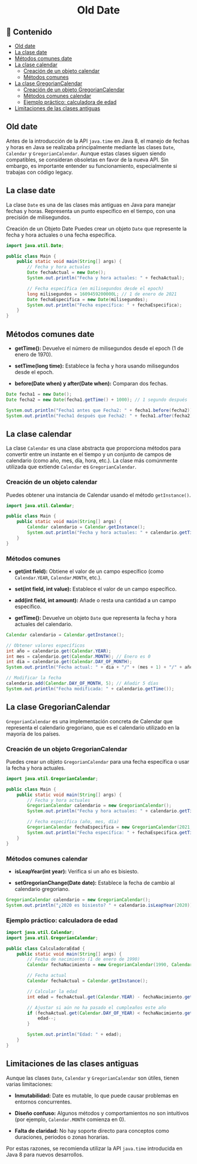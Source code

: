 <h1 align="center">Old Date</h1>

<h2>📑 Contenido</h2>

- [Old date](#old-date)
- [La clase date](#la-clase-date)
- [Métodos comunes date](#métodos-comunes-date)
- [La clase calendar](#la-clase-calendar)
  - [Creación de un objeto calendar](#creación-de-un-objeto-calendar)
  - [Métodos comunes](#métodos-comunes)
- [La clase GregorianCalendar](#la-clase-gregoriancalendar)
  - [Creación de un objeto GregorianCalendar](#creación-de-un-objeto-gregoriancalendar)
  - [Métodos comunes calendar](#métodos-comunes-calendar)
  - [Ejemplo práctico: calculadora de edad](#ejemplo-práctico-calculadora-de-edad)
- [Limitaciones de las clases antiguas](#limitaciones-de-las-clases-antiguas)

## Old date

Antes de la introducción de la API `java.time` en Java 8, el manejo de fechas y horas en Java se realizaba principalmente mediante las clases `Date`, `Calendar` y `GregorianCalendar`. Aunque estas clases siguen siendo compatibles, se consideran obsoletas en favor de la nueva API. Sin embargo, es importante entender su funcionamiento, especialmente si trabajas con código legacy.

## La clase date

La clase `Date` es una de las clases más antiguas en Java para manejar fechas y horas. Representa un punto específico en el tiempo, con una precisión de milisegundos.

Creación de un Objeto Date
Puedes crear un objeto `Date` que represente la fecha y hora actuales o una fecha específica.

```java
import java.util.Date;

public class Main {
    public static void main(String[] args) {
        // Fecha y hora actuales
        Date fechaActual = new Date();
        System.out.println("Fecha y hora actuales: " + fechaActual);

        // Fecha específica (en milisegundos desde el epoch)
        long milisegundos = 1609459200000L; // 1 de enero de 2021
        Date fechaEspecifica = new Date(milisegundos);
        System.out.println("Fecha específica: " + fechaEspecifica);
    }
}
```

## Métodos comunes date

- **getTime():** Devuelve el número de milisegundos desde el epoch (1 de enero de 1970).

- **setTime(long time):** Establece la fecha y hora usando milisegundos desde el epoch.

- **before(Date when) y after(Date when):** Comparan dos fechas.

```java
Date fecha1 = new Date();
Date fecha2 = new Date(fecha1.getTime() + 1000); // 1 segundo después

System.out.println("Fecha1 antes que Fecha2: " + fecha1.before(fecha2)); // true
System.out.println("Fecha1 después que Fecha2: " + fecha1.after(fecha2)); // false
```

## La clase calendar

La clase `Calendar` es una clase abstracta que proporciona métodos para convertir entre un instante en el tiempo y un conjunto de campos de calendario (como año, mes, día, hora, etc.). La clase más comúnmente utilizada que extiende `Calendar` es `GregorianCalendar`.

### Creación de un objeto calendar

Puedes obtener una instancia de Calendar usando el método `getInstance()`.

```java
import java.util.Calendar;

public class Main {
    public static void main(String[] args) {
        Calendar calendario = Calendar.getInstance();
        System.out.println("Fecha y hora actuales: " + calendario.getTime());
    }
}
```

### Métodos comunes

- **get(int field):** Obtiene el valor de un campo específico (como `Calendar`.`YEAR`, `Calendar`.`MONTH`, etc.).

- **set(int field, int value):** Establece el valor de un campo específico.

- **add(int field, int amount):** Añade o resta una cantidad a un campo específico.

- **getTime():** Devuelve un objeto `Date` que representa la fecha y hora actuales del calendario.

```java
Calendar calendario = Calendar.getInstance();

// Obtener valores específicos
int año = calendario.get(Calendar.YEAR);
int mes = calendario.get(Calendar.MONTH); // Enero es 0
int dia = calendario.get(Calendar.DAY_OF_MONTH);
System.out.println("Fecha actual: " + dia + "/" + (mes + 1) + "/" + año);

// Modificar la fecha
calendario.add(Calendar.DAY_OF_MONTH, 5); // Añadir 5 días
System.out.println("Fecha modificada: " + calendario.getTime());
```

## La clase GregorianCalendar

`GregorianCalendar` es una implementación concreta de Calendar que representa el calendario gregoriano, que es el calendario utilizado en la mayoría de los países.

### Creación de un objeto GregorianCalendar

Puedes crear un objeto `GregorianCalendar` para una fecha específica o usar la fecha y hora actuales.

```java
import java.util.GregorianCalendar;

public class Main {
    public static void main(String[] args) {
        // Fecha y hora actuales
        GregorianCalendar calendario = new GregorianCalendar();
        System.out.println("Fecha y hora actuales: " + calendario.getTime());

        // Fecha específica (año, mes, día)
        GregorianCalendar fechaEspecifica = new GregorianCalendar(2021, Calendar.JANUARY, 1);
        System.out.println("Fecha específica: " + fechaEspecifica.getTime());
    }
}
```

### Métodos comunes calendar

- **isLeapYear(int year):** Verifica si un año es bisiesto.

- **setGregorianChange(Date date):** Establece la fecha de cambio al calendario gregoriano.

```java
GregorianCalendar calendario = new GregorianCalendar();
System.out.println("¿2020 es bisiesto? " + calendario.isLeapYear(2020)); // true
```

### Ejemplo práctico: calculadora de edad

```java
import java.util.Calendar;
import java.util.GregorianCalendar;

public class CalculadoraEdad {
    public static void main(String[] args) {
        // Fecha de nacimiento (1 de enero de 1990)
        Calendar fechaNacimiento = new GregorianCalendar(1990, Calendar.JANUARY, 1);

        // Fecha actual
        Calendar fechaActual = Calendar.getInstance();

        // Calcular la edad
        int edad = fechaActual.get(Calendar.YEAR) - fechaNacimiento.get(Calendar.YEAR);

        // Ajustar si aún no ha pasado el cumpleaños este año
        if (fechaActual.get(Calendar.DAY_OF_YEAR) < fechaNacimiento.get(Calendar.DAY_OF_YEAR)) {
            edad--;
        }

        System.out.println("Edad: " + edad);
    }
}
```

## Limitaciones de las clases antiguas

Aunque las clases `Date`, `Calendar` y `GregorianCalendar` son útiles, tienen varias limitaciones:

- **Inmutabilidad:** Date es mutable, lo que puede causar problemas en entornos concurrentes.

- **Diseño confuso:** Algunos métodos y comportamientos no son intuitivos (por ejemplo, `Calendar.MONTH` comienza en 0).

- **Falta de claridad:** No hay soporte directo para conceptos como duraciones, periodos o zonas horarias.

Por estas razones, se recomienda utilizar la API `java.time` introducida en Java 8 para nuevos desarrollos.
